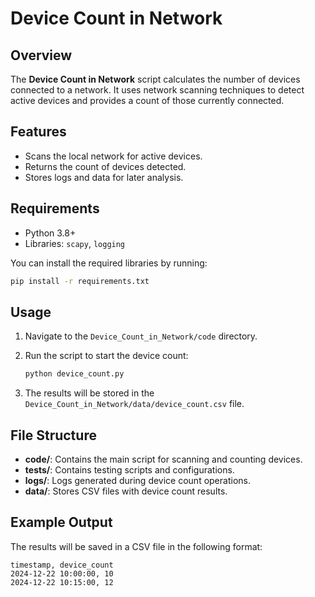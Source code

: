 # Device Count in Network

## Overview

The **Device Count in Network** script calculates the number of devices connected to a network. It uses network scanning techniques to detect active devices and provides a count of those currently connected.

## Features

- Scans the local network for active devices.
- Returns the count of devices detected.
- Stores logs and data for later analysis.

## Requirements

- Python 3.8+
- Libraries: `scapy`, `logging`

You can install the required libraries by running:

```bash
pip install -r requirements.txt
```

## Usage

1. Navigate to the `Device_Count_in_Network/code` directory.

2. Run the script to start the device count:

   ```bash
   python device_count.py
   ```

3. The results will be stored in the `Device_Count_in_Network/data/device_count.csv` file.

## File Structure

- **code/**: Contains the main script for scanning and counting devices.
- **tests/**: Contains testing scripts and configurations.
- **logs/**: Logs generated during device count operations.
- **data/**: Stores CSV files with device count results.

## Example Output

The results will be saved in a CSV file in the following format:

```csv
timestamp, device_count
2024-12-22 10:00:00, 10
2024-12-22 10:15:00, 12
```
